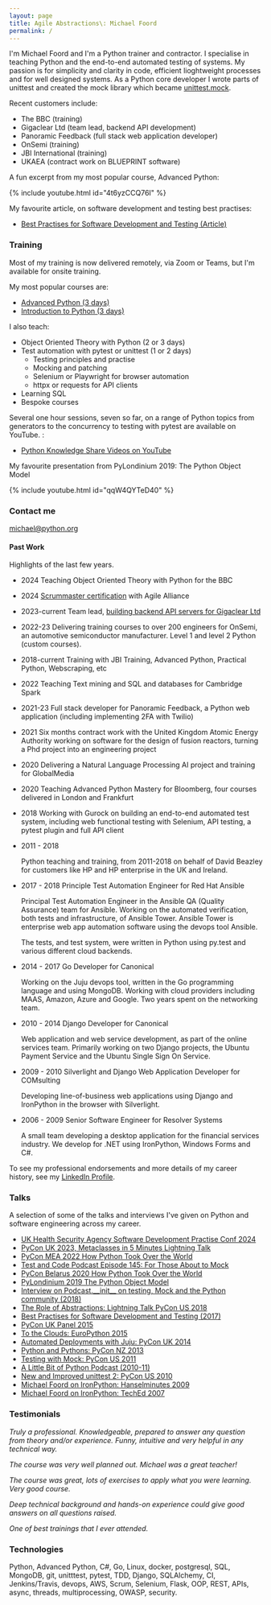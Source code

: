 ```yaml
---
layout: page
title: Agile Abstractions\: Michael Foord
permalink: /
---
```


I'm Michael Foord and I'm a Python trainer and contractor. I specialise in
teaching Python and the end-to-end automated testing of systems. My passion is for simplicity and clarity in code, efficient lioghtweight processes and for well designed systems. As a Python core developer I wrote parts of unittest and created the mock library which became [unittest.mock](https://docs.python.org/3/library/unittest.mock.html).

Recent customers include:

* The BBC (training)
* Gigaclear Ltd (team lead, backend API development)
* Panoramic Feedback (full stack web application developer)
* OnSemi (training)
* JBI International (training)
* UKAEA (contract work on BLUEPRINT software)

A fun excerpt from my most popular course, Advanced Python:

{% include youtube.html id="4t6yzCCQ76I" %}

My favourite article, on software development and testing best practises:

* [Best Practises for Software Development and Testing (Article)](https://opensource.com/article/17/5/30-best-practices-software-development-and-testing)

### Training

Most of my training is now delivered remotely, via Zoom or Teams, but I'm available for onsite training.

My most popular courses are:

* [Advanced Python (3 days)](/advanced)
* [Introduction to Python (3 days)](/practical-python)

I also teach:

* Object Oriented Theory with Python (2 or 3 days)
* Test automation with pytest or unittest (1 or 2 days)
  * Testing principles and practise
  * Mocking and patching
  * Selenium or Playwright for browser automation
  * httpx or requests for API clients
* Learning SQL
* Bespoke courses


Several one hour sessions, seven so far, on a range of Python topics from generators to the concurrency to testing with pytest are available on YouTube. :

* [Python Knowledge Share Videos on YouTube](/python-knowledge-share-videos/)


My favourite presentation from PyLondinium 2019: The Python Object Model

{% include youtube.html id="qqW4QYTeD40" %}

### Contact me

[michael@python.org](mailto:michael@python.org)


#### Past Work

Highlights of the last few years.

* 2024 Teaching Object Oriented Theory with Python for the BBC
* 2024 [Scrummaster certification](/scrummaster/) with Agile Alliance
* 2023-current Team lead, [building backend API servers for Gigaclear Ltd](/gigaclear-ots/)
* 2022-23 Delivering training courses to over 200 engineers for OnSemi, an automotive semiconductor manufacturer. Level 1 and level 2 Python (custom courses).
* 2018-current Training with JBI Training, Advanced Python, Practical Python, Webscraping, etc
* 2022 Teaching Text mining and SQL and databases for Cambridge Spark
* 2021-23 Full stack developer for Panoramic Feedback, a Python web application (including implementing 2FA with Twilio)
* 2021 Six months contract work with the United Kingdom Atomic Energy Authority working on software for the design of fusion reactors, turning a Phd project into an engineering project
* 2020 Delivering a Natural Language Processing AI project and training for GlobalMedia
* 2020 Teaching Advanced Python Mastery for Bloomberg, four courses delivered in London and Frankfurt
* 2018 Working with Gurock on building an end-to-end automated test system, including
  web functional testing with Selenium, API testing, a pytest plugin and full API client
* 2011 - 2018

  Python teaching and training, from 2011-2018 on behalf of David Beazley for customers like
  HP and HP enterprise in the UK and Ireland.

* 2017 - 2018 Principle Test Automation Engineer for Red Hat Ansible

  Principal Test Automation Engineer in the Ansible QA (Quality Assurance) team for Ansible. Working on the automated verification, both tests and infrastructure, of Ansible Tower. Ansible Tower is enterprise web app automation software using the devops tool Ansible.

  The tests, and test system, were written in Python using py.test and various different cloud backends.

* 2014 - 2017 Go Developer for Canonical

  Working on the Juju devops tool, written in the Go programming language and using MongoDB. Working with cloud providers including MAAS, Amazon, Azure and Google. Two years spent on the networking team.

* 2010 - 2014 Django Developer for Canonical

  Web application and web service development, as part of the online services team. Primarily working on two Django projects, the Ubuntu Payment Service and the Ubuntu Single Sign On Service.

* 2009 - 2010 Silverlight and Django Web Application Developer for COMsulting

  Developing line-of-business web applications using Django and IronPython in the browser with Silverlight.

* 2006 - 2009 Senior Software Engineer for Resolver Systems

  A small team developing a desktop application for the financial services industry. We develop for .NET using IronPython, Windows Forms and C#.

To see my professional endorsements and more details of my career history, see my [LinkedIn Profile](https://www.linkedin.com/in/michaelfoord/).

### Talks

A selection of some of the talks and interviews I've given on Python and software engineering across my career.

* [UK Health Security Agency Software Development Practise Conf 2024](https://github.com/voidspace/talks/blob/main/healthsecurityagency/ukhsa.pdf)
* [PyCon UK 2023, Metaclasses in 5 Minutes Lightning Talk](https://www.youtube.com/watch?v=O2ApDUsPDSc&t=2656s)
* [PyCon MEA 2022 How Python Took Over the World](https://www.youtube.com/watch?v=gv8VA1KugWk&ab_channel=GlobalDevSlam)
* [Test and Code Podcast Episode 145: For Those About to Mock](https://testandcode.com/145)
* [PyCon Belarus 2020 How Python Took Over the World](https://www.youtube.com/watch?v=EFJzsKvi8lU&t=17s&ab_channel=SPACE)
* [PyLondinium 2019 The Python Object Model](https://www.youtube.com/watch?v=qqW4QYTeD40&ab_channel=PyLondinium)
* [Interview on Podcast.\_\_init__ on testing, Mock and the Python community (2018)](https://www.podcastinit.com/michael-foord-on-testing-mock-tdd-and-the-python-community-episode-171/)
* [The Role of Abstractions: Lightning Talk PyCon US 2018](https://youtu.be/c-I0md_3fbQ?t=275)
* [Best Practises for Software Development and Testing (2017)](https://opensource.com/article/17/5/30-best-practices-software-development-and-testing)
* [PyCon UK Panel 2015](https://eventil.com/presentations/L1see4-michael-foord-the-pycon-uk-panel)
* [To the Clouds: EuroPython 2015](https://pyvideo.org/europython-2015/to-the-clouds-why-you-should-deploy-to-the-cloud-even-if-you-dont-want-to.html)
* [Automated Deployments with Juju: PyCon UK 2014](https://pyvideo.org/pycon-uk-2014/repeatable-automated-deployments-with-juju.html)
* [Python and Pythons: PyCon NZ 2013](https://www.youtube.com/watch?v=IWB_pQacuw4)
* [Testing with Mock: PyCon US 2011](https://pyvideo.org/pycon-us-2011/pycon-2011--testing-with-mock.html)
* [A Little Bit of Python Podcast (2010-11)](https://hackerpublicradio.org/series/0038.html)
* [New and Improved unittest 2: PyCon US 2010](https://pyvideo.org/pycon-us-2010/pycon-2010--new--and--improved--coming-changes-to.html)
* [Michael Foord on IronPython: Hanselminutes 2009](https://player.fm/series/hanselminutes-fresh-talk-and-tech-for-developers/ironpython-with-michael-foord)
* [Michael Foord on IronPython: TechEd 2007](https://www.youtube.com/watch?v=aSYT52Q8Mf4)

### Testimonials

*Truly a professional. Knowledgeable, prepared to answer any question from theory and/or experience. Funny, intuitive and very helpful in any technical way.*

*The course was very well planned out. Michael was a great teacher!*

*The course was great, lots of exercises to apply what you were learning. Very good course.*

*Deep technical background and hands-on experience could give good answers on all questions raised.*

*One of best trainings that I ever attended.*

### Technologies

Python, Advanced Python, C#, Go, Linux, docker, postgresql, SQL, MongoDB, git, unitttest, pytest, TDD,
Django, SQLAlchemy, CI, Jenkins/Travis, devops, AWS, Scrum, Selenium, Flask, OOP, REST, APIs, async, threads, multiprocessing, OWASP, security.
